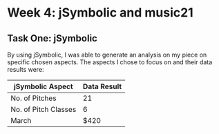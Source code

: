 # Week 4: jSymbolic and music21

## Task One: jSymbolic
By using jSymbolic, I was able to generate an analysis on my piece on specific chosen aspects. The aspects I chose to focus on and their data results were:

| jSymbolic Aspect   | Data Result |
| -------- | ------- |
| No. of Pitches | 21    |
| No. of Pitch Classes | 6     |
| March    | $420    |
